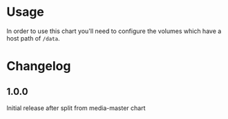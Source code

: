 # Usage

In order to use this chart you'll need to configure the volumes which have a host path of `/data`.

# Changelog

## 1.0.0

Initial release after split from media-master chart
